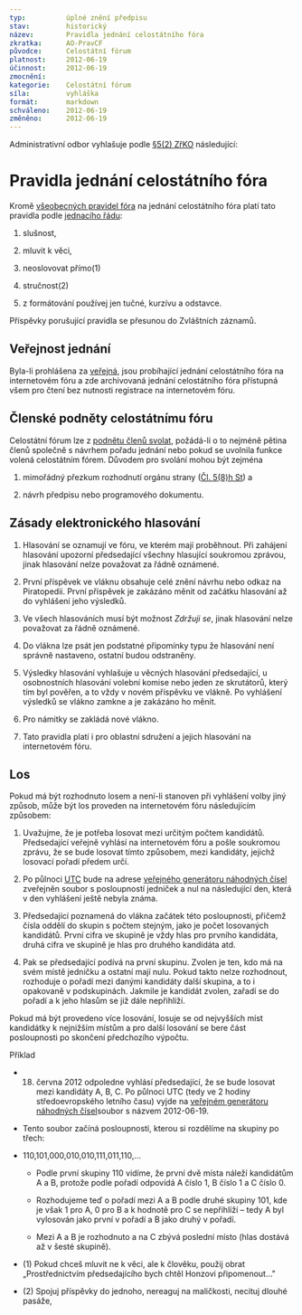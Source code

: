 ```yaml
---
typ:          úplné znění předpisu
stav:         historický
název:        Pravidla jednání celostátního fóra
zkratka:      AO-PravCF
původce:      Celostátní fórum
platnost:     2012-06-19
účinnost:     2012-06-19
zmocnění:     
kategorie:    Celostátní fórum
síla:         vyhláška
formát:       markdown
schváleno:    2012-06-19
změněno:      2012-06-19
---
```

<!--*  19.06.2012 17:25 ![image alt text](image_0.png)[ ](http://www.pirati.cz/ao/pravidla/cf?rev=1340119510&do=diff)[ao:pravidla:cf](http://www.pirati.cz/ao/pravidla/cf?rev=1340119510) Mgr. Bc. Jakub Michálek-->

Administrativní odbor vyhlašuje podle [§5(2) ZřKO](http://www.pirati.cz/rules/zrko#pusobnost_odboru) následující:

# Pravidla jednání celostátního fóra

Kromě [všeobecných pravidel fóra](http://www.pirati.cz/ao/pravidla/forum) na jednání celostátního fóra platí tato pravidla podle [jednacího řádu](http://www.pirati.cz/rules/jdr):

1. slušnost,

2. mluvit k věci,

3. neoslovovat přímo(1)

4. stručnost(2)

5. z formátování používej jen tučné, kurzívu a odstavce.

Příspěvky porušující pravidla se přesunou do Zvláštních záznamů.

## Veřejnost jednání

Byla-li prohlášena za [veřejná](http://www.pirati.cz/rules/jdr#zahajeni_a_ukonceni_jednani), jsou probíhající jednání celostátního fóra na internetovém fóru a zde archivovaná jednání celostátního fóra přístupná všem pro čtení bez nutnosti registrace na internetovém fóru.

## Členské podněty celostátnímu fóru

Celostátní fórum lze z [podnětu členů svolat](https://www.ceskapiratskastrana.cz/forum/viewforum.php?f=350), požádá-li o to nejméně pětina členů společně s návrhem pořadu jednání nebo pokud se uvolnila funkce volená celostátním fórem. Důvodem pro svolání mohou být zejména

1. mimořádný přezkum rozhodnutí orgánu strany ([Čl. 5(8)h St](http://www.pirati.cz/rules/st#cl_8_celostatni_forum)) a

2. návrh předpisu nebo programového dokumentu.

## Zásady elektronického hlasování

1. Hlasování se oznamují ve fóru, ve kterém mají proběhnout. Při zahájení hlasování upozorní předsedající všechny hlasující soukromou zprávou, jinak hlasování nelze považovat za řádně oznámené.

2. První příspěvek ve vláknu obsahuje celé znění návrhu nebo odkaz na Piratopedii. První příspěvek je zakázáno měnit od začátku hlasování až do vyhlášení jeho výsledků.

3. Ve všech hlasováních musí být možnost *Zdržuji se*, jinak hlasování nelze považovat za řádně oznámené.

4. Do vlákna lze psát jen podstatné připomínky typu že hlasování není správně nastaveno, ostatní budou odstraněny.

5. Výsledky hlasování vyhlašuje u věcných hlasování předsedající, u osobnostních hlasování volební komise nebo jeden ze skrutátorů, který tím byl pověřen, a to vždy v novém příspěvku ve vlákně. Po vyhlášení výsledků se vlákno zamkne a je zakázáno ho měnit.

6. Pro námitky se zakládá nové vlákno.

7. Tato pravidla platí i pro oblastní sdružení a jejich hlasování na internetovém fóru.

## Los

Pokud má být rozhodnuto losem a není-li stanoven při vyhlášení volby jiný způsob, může být los proveden na internetovém fóru následujícím způsobem:

1. Uvažujme, že je potřeba losovat mezi určitým počtem kandidátů. Předsedající veřejně vyhlásí na internetovém fóru a pošle soukromou zprávu, že se bude losovat tímto způsobem, mezi kandidáty, jejichž losovací pořadí předem určí.

2. Po půlnoci [UTC](http://cs.wikipedia.org/wiki/Coordinated_Universal_Time) bude na adrese [veřejného generátoru náhodných čísel](http://www.random.org/files/) zveřejněn soubor s posloupností jedniček a nul na následující den, která v den vyhlášení ještě nebyla známa.

3. Předsedající poznamená do vlákna začátek této posloupnosti, přičemž čísla oddělí do skupin s počtem stejným, jako je počet losovaných kandidátů. První cifra ve skupině je vždy hlas pro prvního kandidáta, druhá cifra ve skupině je hlas pro druhého kandidáta atd.

4. Pak se předsedající podívá na první skupinu. Zvolen je ten, kdo má na svém místě jedničku a ostatní mají nulu. Pokud takto nelze rozhodnout, rozhoduje o pořadí mezi danými kandidáty další skupina, a to i opakovaně v podskupinách. Jakmile je kandidát zvolen, zařadí se do pořadí a k jeho hlasům se již dále nepřihlíží.

Pokud má být provedeno více losování, losuje se od nejvyšších míst kandidátky k nejnižším místům a pro další losování se bere část posloupnosti po skončení předchozího výpočtu.

Příklad

* 18. června 2012 odpoledne vyhlásí předsedající, že se bude losovat mezi kandidáty A, B, C. Po půlnoci UTC (tedy ve 2 hodiny středoevropského letního času) vyjde na [veřejném generátoru náhodných čísel](http://www.random.org/files/)soubor s názvem 2012-06-19.

* Tento soubor začíná posloupností, kterou si rozdělíme na skupiny po třech:

* 110,101,000,010,010,111,011,110,…

    * Podle první skupiny 110 vidíme, že první dvě místa náleží kandidátům A a B, protože podle pořadí odpovídá A číslo 1, B číslo 1 a C číslo 0.

    * Rozhodujeme teď o pořadí mezi A a B podle druhé skupiny 101, kde je však 1 pro A, 0 pro B a k hodnotě pro C se nepřihlíží – tedy A byl vylosován jako první v pořadí a B jako druhý v pořadí.

    * Mezi A a B je rozhodnuto a na C zbývá poslední místo (hlas dostává až v šesté skupině).


* (1) Pokud chceš mluvit ne k věci, ale k člověku, použij obrat „Prostřednictvím předsedajícího bych chtěl Honzovi připomenout…"

* (2) Spojuj příspěvky do jednoho, nereaguj na maličkosti, necituj dlouhé pasáže,

